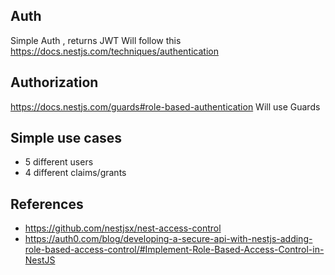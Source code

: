 ## Auth

Simple Auth , returns JWT
Will follow this https://docs.nestjs.com/techniques/authentication

## Authorization

https://docs.nestjs.com/guards#role-based-authentication
Will use Guards


## Simple use cases
- 5 different users 
- 4 different claims/grants 

## References 
- https://github.com/nestjsx/nest-access-control 
- https://auth0.com/blog/developing-a-secure-api-with-nestjs-adding-role-based-access-control/#Implement-Role-Based-Access-Control-in-NestJS